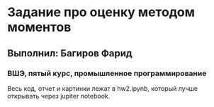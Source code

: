 # Задание про оценку методом моментов
## Выполнил: Багиров Фарид
### ВШЭ, пятый курс, промышленное программирование

Весь код, отчет и картинки лежат в hw2.ipynb, который лучше открывать через jupiter notebook.